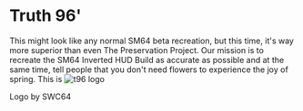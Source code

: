 # Truth 96'

This might look like any normal SM64 beta recreation, but this time, it's way more superior than even The Preservation Project. Our mission is to recreate the SM64 Inverted HUD Build as accurate as possible and at the same time, tell people that you don't need flowers to experience the joy of spring.
This is ![t96 logo](https://user-images.githubusercontent.com/101369269/168176575-9f417bfa-974f-42c4-a096-b0f241fdf444.png)

Logo by SWC64
